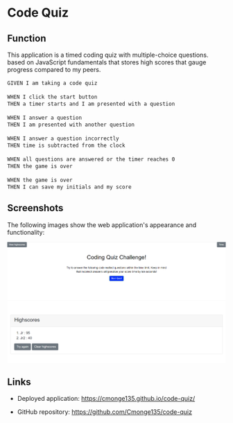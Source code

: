 # Code Quiz

## Function

This application is a timed coding quiz with multiple-choice questions.
based on JavaScript fundamentals that stores high scores that gauge progress compared to my peers.


```
GIVEN I am taking a code quiz

WHEN I click the start button
THEN a timer starts and I am presented with a question

WHEN I answer a question
THEN I am presented with another question

WHEN I answer a question incorrectly
THEN time is subtracted from the clock

WHEN all questions are answered or the timer reaches 0
THEN the game is over

WHEN the game is over
THEN I can save my initials and my score
```


## Screenshots

The following images show the web application's appearance and functionality:

![](/images/quiz.png)
![](/images/highscore.png)


## Links

* Deployed application: https://cmonge135.github.io/code-quiz/

* GitHub repository: https://github.com/Cmonge135/code-quiz
